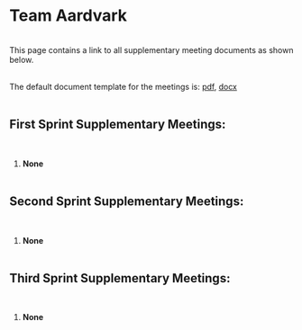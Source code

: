 # Team Aardvark
<br>
This page contains a link to all supplementary meeting documents as shown below.
<br><br>

The default document template for the meetings is: [pdf](assets/meetings/templates/supplementary_meeting_template.pdf), [docx](assets/meetings/templates/supplementary_meeting_template.docx)
<br><br>

## First Sprint Supplementary Meetings:
<br>

1. **None**
<br><br>


## Second Sprint Supplementary Meetings:
<br>

1. **None**
<br><br>


## Third Sprint Supplementary Meetings:
<br>

1. **None**
<br><br>
